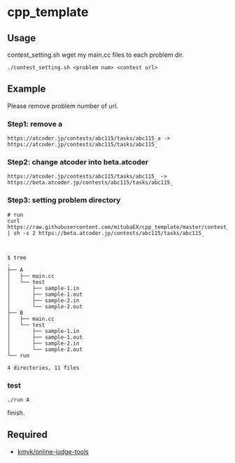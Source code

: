 # cpp_template

## Usage

contest_setting.sh wget my main.cc files to each problem dir.

```
./contest_setting.sh <problem num> <contest url>
```

## Example

Please remove problem number of url.

### Step1: remove a

```
https://atcoder.jp/contests/abc115/tasks/abc115_a -> https://atcoder.jp/contests/abc115/tasks/abc115_
```

### Step2: change atcoder into beta.atcoder

```
https://atcoder.jp/contests/abc115/tasks/abc115_ -> https://beta.atcoder.jp/contests/abc115/tasks/abc115_
```


### Step3: setting problem directory

```
# run
curl https://raw.githubusercontent.com/mitubaEX/cpp_template/master/contest_setting.sh | sh -s 2 https://beta.atcoder.jp/contests/abc115/tasks/abc115_



$ tree
.
├── A
│   ├── main.cc
│   └── test
│       ├── sample-1.in
│       ├── sample-1.out
│       ├── sample-2.in
│       └── sample-2.out
├── B
│   ├── main.cc
│   └── test
│       ├── sample-1.in
│       ├── sample-1.out
│       ├── sample-2.in
│       └── sample-2.out
└── run

4 directories, 11 files
```

### test

```
./run A
```

finish.

## Required

- [kmyk/online-judge-tools](https://github.com/kmyk/online-judge-tools)
